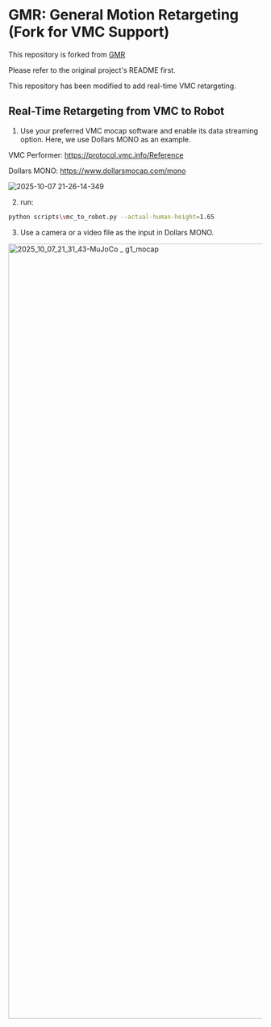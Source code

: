 
# GMR: General Motion Retargeting (Fork for VMC Support)

This repository is forked from [GMR](https://github.com/YanjieZe/GMR)

Please refer to the original project's README first.

This repository has been modified to add real-time VMC retargeting.

## Real-Time Retargeting from VMC to Robot

1. Use your preferred VMC mocap software and enable its data streaming option. Here, we use Dollars MONO as an example.

VMC Performer: https://protocol.vmc.info/Reference

Dollars MONO: https://www.dollarsmocap.com/mono

![2025-10-07 21-26-14-349](https://github.com/user-attachments/assets/bd09d409-afae-4e6e-8471-415adc804da0)

2. run:
```bash
python scripts\vmc_to_robot.py --actual-human-height=1.65
```

3. Use a camera or a video file as the input in Dollars MONO.

<img width="1272" height="1533" alt="2025_10_07_21_31_43-MuJoCo _ g1_mocap" src="https://github.com/user-attachments/assets/7aa02afc-178e-4786-8fc4-fb6bc589a813" />
